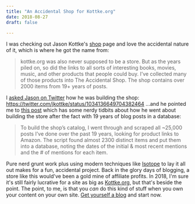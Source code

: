 ```yaml
---
title: "An Accidental Shop for Kottke.org"
date: 2018-08-27
draft: false

---
```


I was checking out Jason Kottke's [shop](http://kottke.org/shop) page and love the accidental nature of it, which is where he got the name from:

> kottke.org was also never supposed to be a store. But as the years piled on, so did the links to all sorts of interesting books, movies, music, and other products that people could buy. I’ve collected many of those products into The Accidental Shop. The shop contains over 2000 items from 19+ years of posts.

I [asked Jason on Twitter](https://twitter.com/jkottke/status/1034136649704382464) how he was building the shop: https://twitter.com/jkottke/status/1034136649704382464 ...and he pointed me to [this post](https://kottke.org/17/06/the-accidental-shop) which has some nerdy tidbits about how he went about building the store after the fact with 19 years of blog posts in a database:

> To build the shop’s catalog, I went through and scraped all ~25,000 posts I’ve done over the past 19 years, looking for product links to Amazon. The script found almost 2300 distinct items and put them into a database, noting the dates of the initial & most recent mentions and the # of mentions for each item.

Pure nerd grunt work plus using modern techniques like [Isotope](https://isotope.metafizzy.co) to lay it all out makes for a fun, accidental project. Back in the glory days of blogging, a store like this would've been a gold mine of affiliate profits. In 2018, I'm sure it's still fairly lucrative for a site as big as [Kottke.org](https://kottke.org), but that's beside the point. The point, to me, is that you _can_ do this kind of stuff when you own your content on your own site. [Get yourself a blog](https://wordpress.com/start/) and start now.
